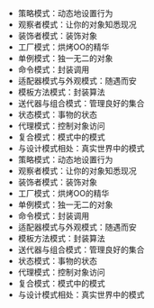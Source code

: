 - 策略模式：动态地设置行为
- 观察者模式：让你的对象知悉现况
- 装饰者模式：装饰对象
- 工厂模式：烘烤OO的精华
- 单例模式：独一无二的对象
- 命令模式：封装调用
- 适配器模式与外观模式：随遇而安
- 模板方法模式：封装算法
- 送代器与组合模式：管理良好的集合
- 状态模式：事物的状态
- 代理模式：控制对象访问
- 复合模式：模式中的模式
- 与设计模式相处：真实世界中的模式
- 策略模式：动态地设置行为
- 观察者模式：让你的对象知悉现况
- 装饰者模式：装饰对象
- 工厂模式：烘烤OO的精华
- 单例模式：独一无二的对象
- 命令模式：封装调用
- 适配器模式与外观模式：随遇而安
- 模板方法模式：封装算法
- 送代器与组合模式：管理良好的集合
- 状态模式：事物的状态
- 代理模式：控制对象访问
- 复合模式：模式中的模式
- 与设计模式相处：真实世界中的模式